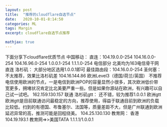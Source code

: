 ```yaml
---
layout: post
title:  "推荐的cloudflare自选节点"
date:   2020-10-01-8:14:50
categories: ML
tags: Margin
excerpt: cloudflare自选节点推荐

mathjax: true
---
```

下面分享下cloudflare优质节点
中国移动：
直连：104.19.0.0-254
104.16.0.0-254
104.16.96.0-254
1.0.0.1-254
1.1.1.0-254
电信部分 
北美均为163电信骨干网直连
洛杉矶：
大部分地区选用1.0.0.1即可
最佳路由段：104.16.0.0-254
圣何塞：不太推荐，效果比洛杉矶差
104.16.144.86
欧洲Level3（德国/荷兰/英国）
不推荐电信使用欧洲的节点，一是电信到欧洲POP的容量显然小很多，其次欧洲低价带宽更多，拥堵状况肯定比北美要严重一些。但是如果你源站在欧洲，有兴趣可以自己试一试吧。
162.159.130.157
联通
洛杉矶gtt：
还不错，较为推荐1.0.0.1
欧洲gtt
欧洲gtt是目前联通访问最稳定的方向，推荐使用，得益于联通目前到欧洲的负载比较低。扫到的有德国、布鲁塞尔、法国等，质量差距不大，但是广州联通到欧洲延迟异常的高，推测可能是回程绕美。
104.25.130.130
教育网：
香港
104.19.193.1
教育网=>>美国TATA
1.1.1.1/1.0.0.1

